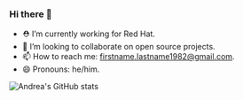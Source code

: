 ### Hi there 👋

- ⛑️ I’m currently working for Red Hat.
- 👯 I’m looking to collaborate on open source projects.
- 📫 How to reach me: firstname.lastname1982@gmail.com.
- 😄 Pronouns: he/him.

![Andrea's GitHub stats](https://github-readme-stats.vercel.app/api?username=andreaTP&show_icons=true&theme=radical)
